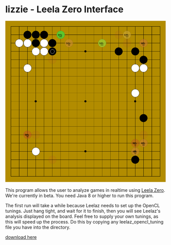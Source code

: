 # lizzie - Leela Zero Interface
![screenshot](/screenshot.png?raw=true)

This program allows the user to analyze games in realtime using [Leela Zero](www.github.com/gcp/leela-zero). We're currently in beta. You need Java 8 or higher to run this program.

The first run will take a while because Leelaz needs to set up the OpenCL tunings. Just hang tight, and wait for it to finish, then you will see Leelaz's analysis displayed on the board. Feel free to supply your own tunings, as this will speed up the process. Do this by copying any leelaz_opencl_tuning file you have into the directory.

[download here](https://github.com/CamWagner/lizzie/releases/tag/0.1)

